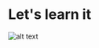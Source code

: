 # Let's learn it

![alt text](https://user-images.githubusercontent.com/8365993/43536875-2374ddee-9594-11e8-82f0-ceb4db33a46a.jpeg)

